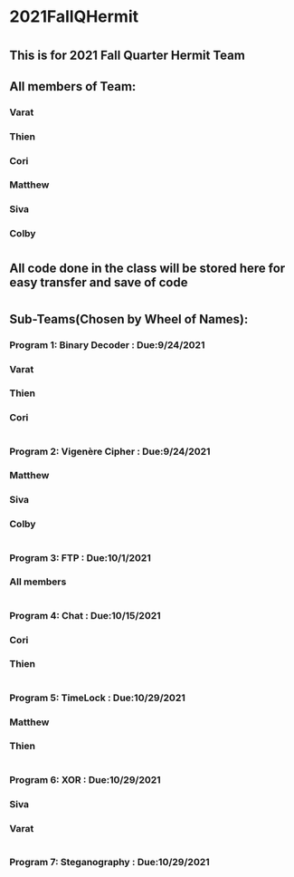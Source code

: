 # 2021FallQHermit
#
## This is for 2021 Fall Quarter Hermit Team
## All members of Team:
### Varat
### Thien
### Cori
### Matthew
### Siva
### Colby
#
## All code done in the class will be stored here for easy transfer and save of code
#
## Sub-Teams(Chosen by Wheel of Names):
### Program 1: Binary Decoder : Due:9/24/2021
### Varat
### Thien
### Cori
#
### Program 2: Vigenère Cipher : Due:9/24/2021
### Matthew
### Siva
### Colby
#
### Program 3: FTP : Due:10/1/2021
### All members
#
### Program 4: Chat : Due:10/15/2021
### Cori
### Thien
#
### Program 5: TimeLock : Due:10/29/2021
### Matthew
### Thien
#
### Program 6: XOR : Due:10/29/2021
### Siva
### Varat
#
### Program 7: Steganography : Due:10/29/2021


